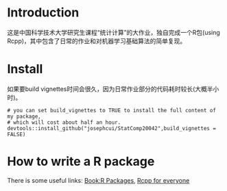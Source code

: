 # Introduction
这是中国科学技术大学研究生课程“统计计算”的大作业，独自完成一个R包(using Rcpp)，其中包含了日常的作业和对机器学习基础算法的简单复现。

# Install
如果要build vignettes时间会很久，因为日常作业部分的代码耗时较长(大概半小时)。
```{r}
# you can set build_vignettes to TRUE to install the full content of my package,
# which will cost about half an hour.
devtools::install_github("josephcui/StatComp20042",build_vignettes = FALSE)
```
# How to write a R package
There is some useful links:
[Book:R Packages](https://r-pkgs.org/index.html),
[Rcpp for everyone](https://teuder.github.io/rcpp4everyone_en/)
